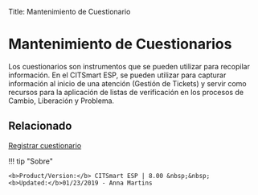 Title: Mantenimiento de Cuestionario

# Mantenimiento de Cuestionarios

Los cuestionarios son instrumentos que se pueden utilizar para recopilar información. En el CITSmart ESP, se pueden utilizar para capturar información al inicio de una atención (Gestión de Tickets) y servir como recursos para la aplicación de listas de verificación en los procesos de Cambio, Liberación y Problema.

## Relacionado

[Registrar cuestionario][1]

[1]:/pt-br/citsmart-esp-8/platform-administration/questionnaires/questionaires-management/register-questionnaire.html


!!! tip "Sobre"

    <b>Product/Version:</b> CITSmart ESP | 8.00 &nbsp;&nbsp;
    <b>Updated:</b>01/23/2019 - Anna Martins  
	

	
